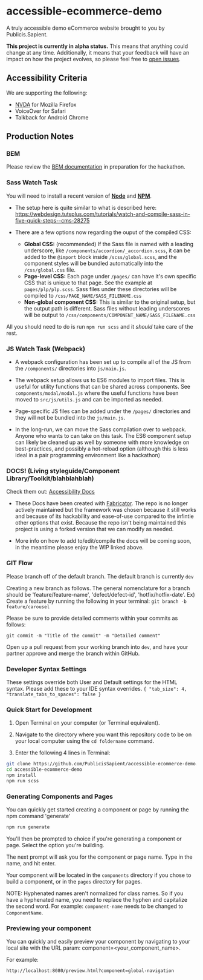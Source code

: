 # accessible-ecommerce-demo

A truly accessible demo eCommerce website brought to you by Publicis.Sapient.

**This project is currently in alpha status.** This means that anything could change at any time. Additionally, it means that your feedback will have an impact on how the project evolves, so please feel free to [open issues](https://github.com/PublicisSapient/accessible-ecommerce-demo/issues).

## Accessibility Criteria

We are supporting the following:

*	[NVDA](https://www.nvaccess.org/) for Mozilla Firefox
*	VoiceOver for Safari
*	Talkback for Android Chrome


## Production Notes

### BEM

Please review the [BEM documentation](http://getbem.com/naming/) in preparation for the hackathon.

### Sass Watch Task

You will need to install a recent version of [**Node**](https://nodejs.org) and [**NPM**](https://www.npmjs.com/).

* The setup here is quite similar to what is described here: https://webdesign.tutsplus.com/tutorials/watch-and-compile-sass-in-five-quick-steps--cms-28275 

* There are a few options now regarding the ouput of the compiled CSS:
    * **Global CSS:** (recommended) If the Sass file is named with a leading underscore, like `/components/accordion/_accordion.scss`, it can be added to the `@import` block inside `/scss/global.scss`, and the component styles will be bundled automatically into the `/css/global.css` file.
	* **Page-level CSS:** Each page under `/pages/` can have it's own specific CSS that is unique to that page. See the example at `pages/plp/plp.scss`. Sass files under these directories will be compiled to `/css/PAGE_NAME/SASS_FILENAME.css`
	* **Non-global component CSS:** This is similar to the original setup, but the output path is different. Sass files without leading underscores will be output to `/css/components/COMPONENT_NAME/SASS_FILENAME.css`

All you should need to do is run `npm run scss` and it *should* take care of the rest.

### JS Watch Task (Webpack)

* A webpack configuration has been set up to compile all of the JS from the `/components/` directories into `js/main.js`.

* The webpack setup allows us to ES6 modules to import files. This is useful for utility functions that can be shared across components. See `components/modal/modal.js` where the useful functions have been moved to `src/js/utils.js` and can be imported as needed.

* Page-specific JS files can be added under the `/pages/` directories and they will not be bundled into the `js/main.js`.

* In the long-run, we can move the Sass compilation over to webpack. Anyone who wants to can take on this task. The ES6 component setup can likely be cleaned up as well by someone with more knowledge on best-practices, and possibly a hot-reload option (although this is less ideal in a pair programming environment like a hackathon)

### DOCS! (Living styleguide/Component Library/Toolkit/blahblahblah)

Check them out: [Accessibility Docs](https://publicissapient.github.io/accessible-ecommerce-demo/docs/v1/index.html)

* These Docs have been created with [Fabricator](https://github.com/fbrctr/fabricator). The repo is no longer actively maintained but the framework was chosen because it still works and because of its hackability and ease-of-use compared to the infintie other options that exist. Because the repo isn't being maintained this project is using a forked version that we can modify as needed.

* More info on how to add to/edit/compile the docs will be coming soon, in the meantime please enjoy the WIP linked above.

### GIT Flow

Please branch off of the default branch. The default branch is currently `dev`

Creating a new branch as follows. The general nomenclature for a branch should be 'feature/feature-name', 'defect/defect-id', 'hotfix/hotfix-date'. Ex) Create a feature by running the following in your terminal:
`
git branch -b feature/carousel
`

Please be sure to provide detailed comments within your commits as follows:

`
git commit -m "Title of the commit" -m "Detailed comment"
`

Open up a pull request from your working branch into `dev`, and have your partner approve and merge the branch within GitHub.

### Developer Syntax Settings
These settings override both User and Default settings for the HTML syntax. Please add these to your IDE syntax overrides.
`
{
	"tab_size": 4,
	"translate_tabs_to_spaces": false
}
`

### Quick Start for Development

1) Open Terminal on your computer (or Terminal equivalent).

2) Navigate to the directory where you want this repository code to be on your local computer using the `cd foldername` command.

3) Enter the following 4 lines in Terminal:

```bash
git clone https://github.com/PublicisSapient/accessible-ecommerce-demo.git
cd accessible-ecommerce-demo
npm install
npm run scss
```
### Generating Components and Pages
You can quickly get started creating a component or page by running the npm command 'generate'

```javascript
npm run generate
```

You'll then be prompted to choice if you're generating a component or page. Select the option you're building.

The next prompt will ask you for the component or page name. Type in the name, and hit enter.

Your component will be located in the `components` directory if you chose to build a component, or in the `pages` directory for pages.

NOTE: Hyphenated names aren't normalized for class names. So if you have a hyphenated name, you need to replace the hyphen and capitalize the second word. For example: `component-name` needs to be changed to `ComponentName`.

### Previewing your component

You can quickly and easily preview your component by navigating to your local site with the URL param: component=<your_component_name>.

For example:

```HTML
http://localhost:8080/preview.html?component=global-navigation
```
